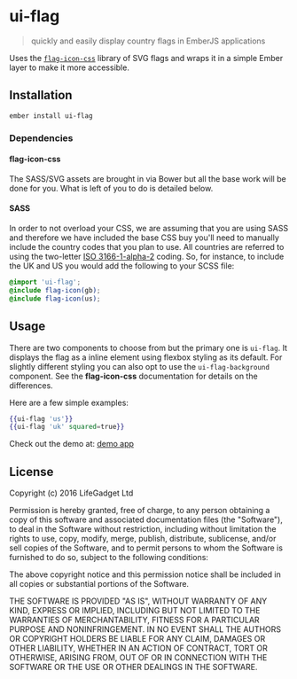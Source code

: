 # ui-flag
> quickly and easily display country flags in EmberJS applications

Uses the [`flag-icon-css`](https://github.com/lipis/flag-icon-css) library of SVG flags and wraps it in a simple Ember layer to make it more accessible.

## Installation

    ember install ui-flag

### Dependencies

#### flag-icon-css

The SASS/SVG assets are brought in via Bower but all the base work will be done for you. What is left of you to do is detailed below.

#### SASS

In order to not overload your CSS, we are assuming that you are using SASS and therefore we have included the base CSS buy you'll need to manually include the country codes that you plan to use. All countries are referred to using the two-letter [ISO 3166-1-alpha-2](http://www.iso.org/iso/country_names_and_code_elements) coding. So, for instance, to include the UK and US you would add the following to your SCSS file:

````scss
@import 'ui-flag';
@include flag-icon(gb);
@include flag-icon(us);
````

## Usage

There are two components to choose from but the primary one is `ui-flag`. It displays the flag as a inline element using flexbox styling as its default. For slightly different styling you can also opt to use the `ui-flag-background` component. See the **flag-icon-css** documentation for details on the differences.

Here are a few simple examples:

````handlebars
{{ui-flag 'us'}}
{{ui-flag 'uk' squared=true}}
````

Check out the demo at: [demo app](https://ui-flag.firebaseapp.com)

## License

Copyright (c) 2016 LifeGadget Ltd

Permission is hereby granted, free of charge, to any person obtaining a copy of
this software and associated documentation files (the "Software"), to deal in
the Software without restriction, including without limitation the rights to
use, copy, modify, merge, publish, distribute, sublicense, and/or sell copies
of the Software, and to permit persons to whom the Software is furnished to do
so, subject to the following conditions:

The above copyright notice and this permission notice shall be included in all
copies or substantial portions of the Software.

THE SOFTWARE IS PROVIDED "AS IS", WITHOUT WARRANTY OF ANY KIND, EXPRESS OR
IMPLIED, INCLUDING BUT NOT LIMITED TO THE WARRANTIES OF MERCHANTABILITY,
FITNESS FOR A PARTICULAR PURPOSE AND NONINFRINGEMENT. IN NO EVENT SHALL THE
AUTHORS OR COPYRIGHT HOLDERS BE LIABLE FOR ANY CLAIM, DAMAGES OR OTHER
LIABILITY, WHETHER IN AN ACTION OF CONTRACT, TORT OR OTHERWISE, ARISING FROM,
OUT OF OR IN CONNECTION WITH THE SOFTWARE OR THE USE OR OTHER DEALINGS IN THE
SOFTWARE.
